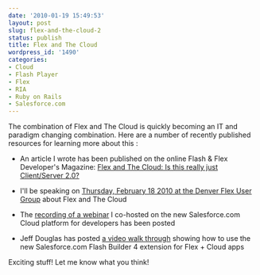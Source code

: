 ```yaml
---
date: '2010-01-19 15:49:53'
layout: post
slug: flex-and-the-cloud-2
status: publish
title: Flex and The Cloud
wordpress_id: '1490'
categories:
- Cloud
- Flash Player
- Flex
- RIA
- Ruby on Rails
- Salesforce.com
---
```


The combination of Flex and The Cloud is quickly becoming an IT and paradigm changing combination.  Here are a number of recently published resources for learning more about this :




  * An article I wrote has been published on the online Flash & Flex Developer's Magazine: [Flex and The Cloud: Is this really just Client/Server 2.0?](http://ffdmag.com/download-1-2010)


  * I'll be speaking on [Thursday, February 18 2010 at the Denver Flex User Group](http://ria5280.org/calendar/event/2010/2/18/163821) about Flex and The Cloud


  * The [recording of a webinar](http://www.adobe.com/cfusion/event/index.cfm?event=list&loc=en_us&type=ondemand_seminar&product=&interest=int_rich_internet_applications&audience=&sdid=EGMQU) I co-hosted on the new Salesforce.com Cloud platform for developers has been posted


  * Jeff Douglas has posted [a video walk through](http://blog.jeffdouglas.com/2010/01/11/developing-apps-with-the-stratus-framework/) showing how to use the new Salesforce.com Flash Builder 4 extension for Flex + Cloud apps



Exciting stuff!  Let me know what you think!
